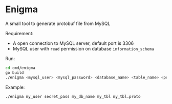 # Enigma

A small tool to generate protobuf file from MySQL

Requirement:
- A open connection to MySQL server, default port is 3306
- MySQL user with `read` permission on database `information_schema`

Run:
```bash
cd cmd/enigma
go build
./enigma <mysql_user> <mysql_password> <database_name> <table_name> <proto_file>
```

Example:
```bash
./enigma my_user secret_pass my_db_name my_tbl my_tbl.proto
```
